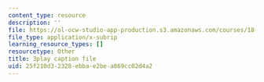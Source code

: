 ```yaml
---
content_type: resource
description: ''
file: https://ol-ocw-studio-app-production.s3.amazonaws.com/courses/18-01sc-single-variable-calculus-fall-2010/25f210d32328ebbae2bea869cc02d4a2_--lPz7VFnKI.srt
file_type: application/x-subrip
learning_resource_types: []
resourcetype: Other
title: 3play caption file
uid: 25f210d3-2328-ebba-e2be-a869cc02d4a2
---
```

